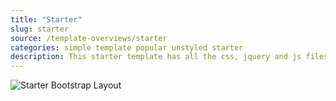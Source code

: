 ```yaml
---
title: "Starter"
slug: starter
source: /template-overviews/starter
categories: simple template popular unstyled starter
description: This starter template has all the css, jquery and js files from maxcdn.
---
```


<img src="/img/starter.jpg" class="img-responsive" alt="Starter Bootstrap Layout">